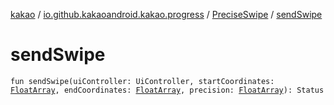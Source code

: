 [kakao](../../index.md) / [io.github.kakaoandroid.kakao.progress](../index.md) / [PreciseSwipe](index.md) / [sendSwipe](./send-swipe.md)

# sendSwipe

`fun sendSwipe(uiController: UiController, startCoordinates: `[`FloatArray`](https://kotlinlang.org/api/latest/jvm/stdlib/kotlin/-float-array/index.html)`, endCoordinates: `[`FloatArray`](https://kotlinlang.org/api/latest/jvm/stdlib/kotlin/-float-array/index.html)`, precision: `[`FloatArray`](https://kotlinlang.org/api/latest/jvm/stdlib/kotlin/-float-array/index.html)`): Status`